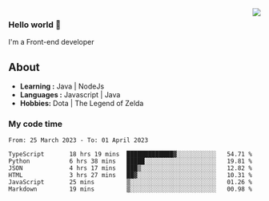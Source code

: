 <img align='right' src="https://github-readme-stats.vercel.app/api?username=jumodada&show_icons=true&theme=vue">

### Hello world 👋

I'm a Front-end developer 
    
## About
-  **Learning :** Java | NodeJs
-  **Languages :** Javascript | Java
-  **Hobbies:** Dota | The Legend of Zelda

### My code time

<!--START_SECTION:waka-->

```text
From: 25 March 2023 - To: 01 April 2023

TypeScript       18 hrs 19 mins  █████████████▓░░░░░░░░░░░   54.71 %
Python           6 hrs 38 mins   █████░░░░░░░░░░░░░░░░░░░░   19.81 %
JSON             4 hrs 17 mins   ███▒░░░░░░░░░░░░░░░░░░░░░   12.82 %
HTML             3 hrs 27 mins   ██▓░░░░░░░░░░░░░░░░░░░░░░   10.31 %
JavaScript       25 mins         ▒░░░░░░░░░░░░░░░░░░░░░░░░   01.26 %
Markdown         19 mins         ▒░░░░░░░░░░░░░░░░░░░░░░░░   00.98 %
```

<!--END_SECTION:waka-->
